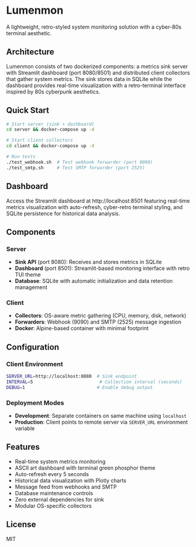 # Lumenmon

A lightweight, retro-styled system monitoring solution with a cyber-80s terminal aesthetic.

## Architecture

Lumenmon consists of two dockerized components: a metrics sink server with Streamlit dashboard (port 8080/8501) and distributed client collectors that gather system metrics. The sink stores data in SQLite while the dashboard provides real-time visualization with a retro-terminal interface inspired by 80s cyberpunk aesthetics.

## Quick Start

```bash
# Start server (sink + dashboard)
cd server && docker-compose up -d

# Start client collectors  
cd client && docker-compose up -d

# Run tests
./test_webhook.sh  # Test webhook forwarder (port 9090)
./test_smtp.sh     # Test SMTP forwarder (port 2525)
```

## Dashboard

Access the Streamlit dashboard at http://localhost:8501 featuring real-time metrics visualization with auto-refresh, cyber-retro terminal styling, and SQLite persistence for historical data analysis.

## Components

### Server
- **Sink API** (port 8080): Receives and stores metrics in SQLite
- **Dashboard** (port 8501): Streamlit-based monitoring interface with retro TUI theme
- **Database**: SQLite with automatic initialization and data retention management

### Client
- **Collectors**: OS-aware metric gathering (CPU, memory, disk, network)
- **Forwarders**: Webhook (9090) and SMTP (2525) message ingestion
- **Docker**: Alpine-based container with minimal footprint

## Configuration

### Client Environment
```bash
SERVER_URL=http://localhost:8080  # Sink endpoint
INTERVAL=5                         # Collection interval (seconds)
DEBUG=1                           # Enable debug output
```

### Deployment Modes
- **Development**: Separate containers on same machine using `localhost`
- **Production**: Client points to remote server via `SERVER_URL` environment variable

## Features
- Real-time system metrics monitoring
- ASCII art dashboard with terminal green phosphor theme
- Auto-refresh every 5 seconds
- Historical data visualization with Plotly charts
- Message feed from webhooks and SMTP
- Database maintenance controls
- Zero external dependencies for sink
- Modular OS-specific collectors

## License

MIT